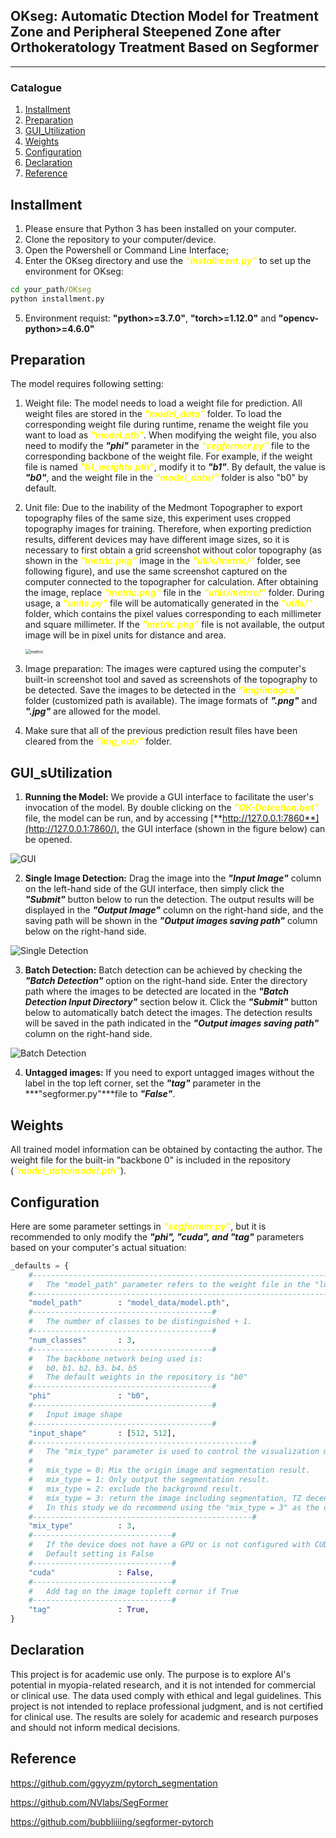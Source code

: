 ## OKseg: Automatic Dtection Model for Treatment Zone and Peripheral Steepened Zone after Orthokeratology Treatment Based on Segformer
---

### Catalogue
1. [Installment](#Installment)
2. [Preparation](#Preparation)
3. [GUI_Utilization](#GUI_Utilization)
4. [Weights](#Weights)
5. [Configuration](#Configuration)
6. [Declaration](#Declaration)
7. [Reference](#Reference)

## Installment

1. Please ensure that Python 3 has been installed on your computer.
2. Clone the repository to your computer/device.
3. Open the Powershell or Command Line Interface;
4. Enter the OKseg directory and use the <font color=#FFFF00>***"installment.py"***</font> to set up the environment for OKseg:
```cmd
cd your_path/OKseg
python installment.py
```
5. Environment requist: **"python>=3.7.0"**, **"torch>=1.12.0"** and **"opencv-python>=4.6.0"**

## Preparation
The model requires following setting:
1. Weight file: The model needs to load a weight file for prediction. All weight files are stored in the <font color=#FFFF00>***"model_data"***</font> folder. To load the corresponding weight file during runtime, rename the weight file you want to load as <font color=#FFFF00>***"model.pth"***</font>. When modifying the weight file, you also need to modify the ***"phi"*** parameter in the <font color=#FFFF00>***"segformer.py"***</font> file to the corresponding backbone of the weight file. For example, if the weight file is named <font color=#FFFF00>***"b1_weights.pth"***</font>, modify it to ***"b1"***. By default, the value is ***"b0"***, and the weight file in the <font color=#FFFF00>***"model_data/"***</font> folder is also "b0" by default.

2. Unit file: Due to the inability of the Medmont Topographer to export topography files of the same size, this experiment uses cropped topography images for training. Therefore, when exporting prediction results, different devices may have different image sizes, so it is necessary to first obtain a grid screenshot without color topography (as shown in the <font color=#FFFF00>***"metric.png"***</font> image in the <font color=#FFFF00>***"utils/metric/"***</font> folder, see following figure), and use the same screenshot captured on the computer connected to the topographer for calculation. After obtaining the image, replace <font color=#FFFF00>***"metric.png"***</font> file in the <font color=#FFFF00>***"utils/metric/"***</font> folder. During usage, a <font color=#FFFF00>***"units.py"***</font> file will be automatically generated in the <font color=#FFFF00>***"utils/"***</font> folder, which contains the pixel values corresponding to each millimeter and square millimeter. If the <font color=#FFFF00>***"metric.png"***</font> file is not available, the output image will be in pixel units for distance and area.

   <img src=".\utils\metric\metric.png" alt="metric" style="zoom:50%;" />

3. Image preparation: The images were captured using the computer's built-in screenshot tool and saved as screenshots of the topography to be detected. Save the images to be detected in the <font color=#FFFF00>***"img/images/"***</font> folder (customized path is available). The image formats of ***".png"*** and ***".jpg"*** are allowed for the model.

4. Make sure that all of the previous prediction result files have been cleared from the <font color=#FFFF00>***"img_out/"***</font> folder.

## GUI_sUtilization
1. **Running the Model:** We provide a GUI interface to facilitate the user's invocation of the model. By double clicking on the <font color=#FFFF00>***"OK-Detection.bat"***</font> file, the model can be run, and by accessing [**http://127.0.0.1:7860**](http://127.0.0.1:7860/), the GUI interface (shown in the figure below) can be opened.

  ![GUI](.\figures\GUI.png)

2.  **Single Image Detection:** Drag the image into the ***"Input Image"*** column on the left-hand side of the GUI interface, then simply click the ***"Submit"*** button below to run the detection. The output results will be displayed in the ***"Output Image"*** column on the right-hand side, and the saving path will be shown in the ***"Output images saving path"*** column below on the right-hand side.

  ![Single Detection](.\figures\single_image_detection.png)

3. **Batch Detection:** Batch detection can be achieved by checking the ***"Batch Detection"*** option on the right-hand side. Enter the directory path where the images to be detected are located in the ***"Batch Detection Input Directory"*** section below it. Click the ***"Submit"*** button below to automatically batch detect the images. The detection results will be saved in the path indicated in the ***"Output images saving path"*** column on the right-hand side.

  ![Batch Detection](.\figures\batch_detection.png)

4. **Untagged images:** If you need to export untagged images without the label in the top left corner, set the ***"tag"*** parameter in the ***"segformer.py"***file to ***"False"***.

## Weights
All trained model information can be obtained by contacting the author. The weight file for the built-in "backbone 0" is included in the repository (<font color=#FFFF00>***"model_data/model.pth"***</font>).

## Configuration
Here are some parameter settings in <font color=#FFFF00>***"segformer.py"***</font>, but it is recommended to only modify the ***"phi", "cuda", and "tag"*** parameters based on your computer's actual situation:
```python
_defaults = {
    #-------------------------------------------------------------------#
    #   The "model_path" parameter refers to the weight file in the "logs" folder.
    #-------------------------------------------------------------------#
    "model_path"        : "model_data/model.pth",
    #----------------------------------------#
    #   The number of classes to be distinguished + 1.
    #----------------------------------------#
    "num_classes"       : 3,
    #----------------------------------------#
    #   The backbone network being used is:
    #   b0、b1、b2、b3、b4、b5
    #   The default weights in the repository is "b0"
    #----------------------------------------#
    "phi"               : "b0",
    #----------------------------------------#
    #   Input image shape
    #----------------------------------------#
    "input_shape"       : [512, 512],
    #-------------------------------------------------#
    #   The "mix_type" parameter is used to control the visualization method of the detection results.
    #
    #   mix_type = 0: Mix the origin image and segmentation result.
    #   mix_type = 1: Only output the segmentation result.
    #   mix_type = 2: exclude the background result.
    #   mix_type = 3: return the image including segmentation, TZ decentration result
    #   In this study we do recommend using the "mix_type = 3" as the default setting in segmentation.
    #-------------------------------------------------#
    "mix_type"          : 3,
    #-------------------------------#
    #   If the device does not have a GPU or is not configured with CUDA, please set it to False here.
    #   Default setting is False
    #-------------------------------#
    "cuda"              : False,
    #-------------------------------#
    #   Add tag on the image topleft cornor if True
    #-------------------------------#
    "tag"               : True,
}
```

## Declaration
This project is for academic use only. The purpose is to explore AI's potential in myopia-related research, and it is not intended for commercial or clinical use. The data used comply with ethical and legal guidelines. This project is not intended to replace professional judgment, and is not certified for clinical use. The results are solely for academic and research purposes and should not inform medical decisions.

## Reference
https://github.com/ggyyzm/pytorch_segmentation  

https://github.com/NVlabs/SegFormer  

https://github.com/bubbliiiing/segformer-pytorch